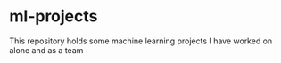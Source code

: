 # ml-projects
This repository holds some machine learning projects I have worked on alone and as a team
